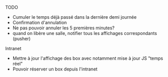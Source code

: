 TODO
* Cumuler le temps déjà passé dans la dernière demi journée
* Confirmation d'annulation
* Ne pas pouvoir annuler les 5 premières minutes?
* quand on libère une salle, notifier tous les affichages correspondants (pusher)

Intranet
* Mettre à jour l'affichage des box avec notamment mise à jour JS "temps réel"
* Pouvoir réserver un box depuis l'intranet

